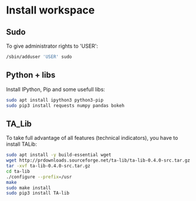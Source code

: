 # Install workspace

## Sudo

To give administrator rights to 'USER':

```bash
/sbin/adduser 'USER' sudo
```

## Python + libs

Install IPython, Pip and some usefull libs:

```bash
sudo apt install ipython3 python3-pip
sudo pip3 install requests numpy pandas bokeh
```

## TA_Lib

To take full advantage of all features (technical indicators), you have to install TALib:

```bash
sudo apt install -y build-essential wget
wget http://prdownloads.sourceforge.net/ta-lib/ta-lib-0.4.0-src.tar.gz
tar -xvf ta-lib-0.4.0-src.tar.gz
cd ta-lib
./configure --prefix=/usr
make
sudo make install
sudo pip3 install TA-lib
```





